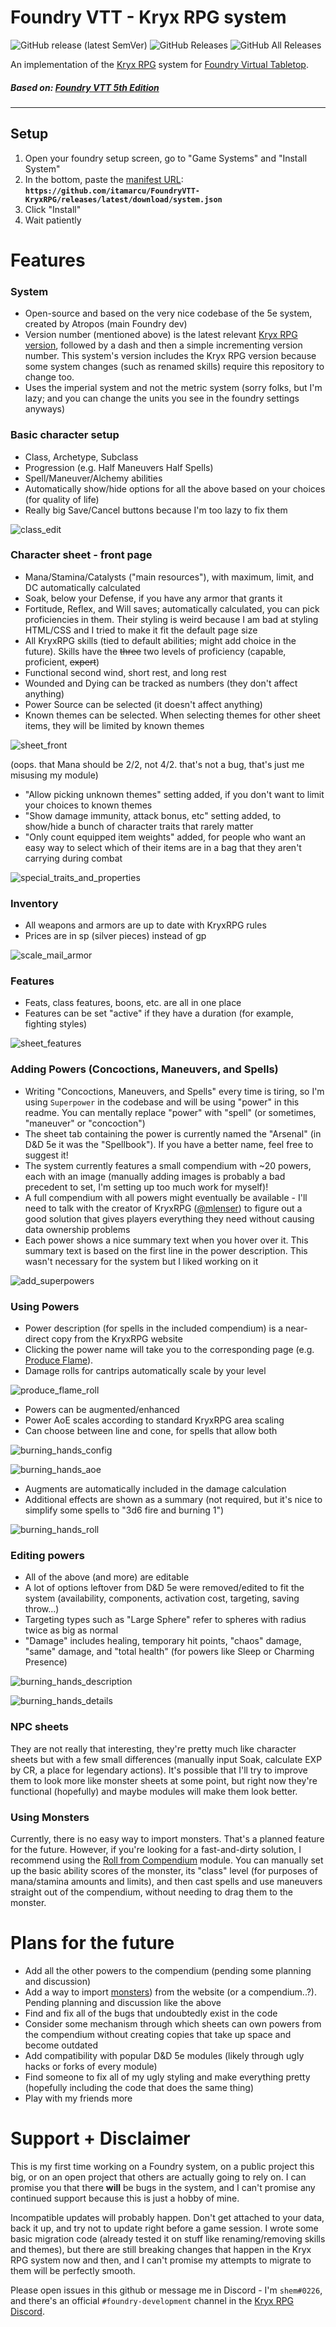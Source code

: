 # Foundry VTT - Kryx RPG system

![GitHub release (latest SemVer)](https://img.shields.io/github/v/release/itamarcu/FoundryVTT-KryxRPG?style=for-the-badge) 
![GitHub Releases](https://img.shields.io/github/downloads/itamarcu/FoundryVTT-KryxRPG/latest/total?style=for-the-badge) 
![GitHub All Releases](https://img.shields.io/github/downloads/itamarcu/FoundryVTT-KryxRPG/total?style=for-the-badge&label=Downloads+total)  

An implementation of the [Kryx RPG](https://www.kryxrpg.com/) system for [Foundry Virtual Tabletop](http://foundryvtt.com).

##### Based on: [Foundry VTT 5th Edition](https://gitlab.com/foundrynet/dnd5e)

---

## Setup

1. Open your foundry setup screen, go to "Game Systems" and "Install System"
2. In the bottom, paste the [manifest URL](https://github.com/itamarcu/FoundryVTT-KryxRPG/releases/latest/download/system.json): **`https://github.com/itamarcu/FoundryVTT-KryxRPG/releases/latest/download/system.json`**
3. Click "Install"
4. Wait patiently

# Features

### System

- Open-source and based on the very nice codebase of the 5e system, created by Atropos (main Foundry dev)
- Version number (mentioned above) is the latest relevant [Kryx RPG version](https://www.kryxrpg.com/changelog/2020), followed by a dash and then a simple incrementing version number. This system's version includes the Kryx RPG version because some system changes (such as renamed skills) require this repository to change too.
- Uses the imperial system and not the metric system (sorry folks, but I'm lazy; and you can change the units you see in the foundry settings anyways)

### Basic character setup
- Class, Archetype, Subclass
- Progression (e.g. Half Maneuvers Half Spells)
- Spell/Maneuver/Alchemy abilities
- Automatically show/hide options for all the above based on your choices (for quality of life)
- Really big Save/Cancel buttons because I'm too lazy to fix them

![class_edit](metadata/class_edit.gif)


### Character sheet - front page

- Mana/Stamina/Catalysts ("main resources"), with maximum, limit, and DC automatically calculated
- Soak, below your Defense, if you have any armor that grants it
- Fortitude, Reflex, and Will saves; automatically calculated, you can pick proficiencies in them. Their styling is weird because I am bad at styling HTML/CSS and I tried to make it fit the default page size
- All KryxRPG skills (tied to default abilities; might add choice in the future). Skills have the ~~three~~ two levels of proficiency (capable, proficient, ~~expert~~)
- Functional second wind, short rest, and long rest
- Wounded and Dying can be tracked as numbers (they don't affect anything)
- Power Source can be selected (it doesn't affect anything)
- Known themes can be selected. When selecting themes for other sheet items, they will be limited by known themes

![sheet_front](metadata/sheet_front.png)

(oops.  that Mana should be 2/2, not 4/2.  that's not a bug, that's just me misusing my module)

- "Allow picking unknown themes" setting added, if you don't want to limit your choices to known themes
- "Show damage immunity, attack bonus, etc" setting added, to show/hide a bunch of character traits that rarely matter
- "Only count equipped item weights" added, for people who want an easy way to select which of their items are in a bag that they aren't carrying during combat

![special_traits_and_properties](metadata/special_traits_and_properties.png)

### Inventory

- All weapons and armors are up to date with KryxRPG rules
- Prices are in sp (silver pieces) instead of gp

![scale_mail_armor](metadata/scale_mail_armor.png)

### Features

- Feats, class features, boons, etc. are all in one place
- Features can be set "active" if they have a duration (for example, fighting styles) 

![sheet_features](metadata/sheet_features.png)

### Adding Powers (Concoctions, Maneuvers, and Spells)

- Writing "Concoctions, Maneuvers, and Spells" every time is tiring, so I'm using `Superpower` in the codebase and will be using "power" in this readme. You can mentally replace "power" with "spell" (or sometimes, "maneuver" or "concoction")
- The sheet tab containing the power is currently named the "Arsenal" (in D&D 5e it was the "Spellbook"). If you have a better name, feel free to suggest it!  
- The system currently features a small compendium with ~20 powers, each with an image (manually adding images is probably a bad precedent to set, I'm setting up too much work for myself)!
- A full compendium with all powers might eventually be available - I'll need to talk with the creator of KryxRPG ([@mlenser](https://github.com/mlenser)) to figure out a good solution that gives players everything they need without causing data ownership problems
- Each power shows a nice summary text when you hover over it. This summary text is based on the first line in the power description. This wasn't necessary for the system but I liked working on it

![add_superpowers](metadata/add_superpowers.gif)

### Using Powers

- Power description (for spells in the included compendium) is a near-direct copy from the KryxRPG website
- Clicking the power name will take you to the corresponding page (e.g. [Produce Flame](https://www.kryxrpg.com/spells/produce-flame)).
- Damage rolls for cantrips automatically scale by your level

![produce_flame_roll](metadata/produce_flame_roll.png)

- Powers can be augmented/enhanced
- Power AoE scales according to standard KryxRPG area scaling
- Can choose between line and cone, for spells that allow both

![burning_hands_config](metadata/burning_hands_config.png)

![burning_hands_aoe](metadata/burning_hands_aoe.png)

- Augments are automatically included in the damage calculation
- Additional effects are shown as a summary (not required, but it's nice to simplify some spells to "3d6 fire and burning 1")

![burning_hands_roll](metadata/burning_hands_roll.png)

### Editing powers

- All of the above (and more) are editable
- A lot of options leftover from D&D 5e were removed/edited to fit the system (availability, components, activation cost, targeting, saving throw...)
- Targeting types such as "Large Sphere" refer to spheres with radius twice as big as normal
- "Damage" includes healing, temporary hit points, "chaos" damage, "same" damage, and "total health" (for powers like Sleep or Charming Presence)

![burning_hands_description](metadata/burning_hands_description.png)

![burning_hands_details](metadata/burning_hands_details.png)

### NPC sheets

They are not really that interesting, they're pretty much like character sheets but with a few small differences (manually input Soak, calculate EXP by CR, a place for legendary actions). It's possible that I'll try to improve them to look more like monster sheets at some point, but right now they're functional (hopefully) and maybe modules will make them look better.

### Using Monsters

Currently, there is no easy way to import monsters. That's a planned feature for the future.  However, if you're looking for a fast-and-dirty solution, I recommend using the [Roll from Compendium](https://github.com/itamarcu/roll-from-compendium) module.  You can manually set up the basic ability scores of the monster, its "class" level (for purposes of mana/stamina amounts and limits), and then cast spells and use maneuvers straight out of the compendium, without needing to drag them to the monster. 

# Plans for the future

- Add all the other powers to the compendium (pending some planning and discussion)
- Add a way to import [monsters](https://www.kryxrpg.com/monsters)) from the website (or a compendium..?). Pending planning and discussion like the above
- Find and fix all of the bugs that undoubtedly exist in the code
- Consider some mechanism through which sheets can own powers from the compendium without creating copies that take up space and become outdated
- Add compatibility with popular D&D 5e modules (likely through ugly hacks or forks of every module)
- Find someone to fix all of my ugly styling and make everything pretty (hopefully including the code that does the same thing)
- Play with my friends more

# Support + Disclaimer

This is my first time working on a Foundry system, on a public project this big, or on an open project that others are actually going to rely on. I can promise you that there **will** be bugs in the system, and I can't promise any continued support because this is just a hobby of mine.

Incompatible updates will probably happen. Don't get attached to your data, back it up, and try not to update right before a game session. I wrote some basic migration code (already tested it on stuff like renaming/removing skills and themes), but there are still breaking changes that happen in the Kryx RPG system now and then, and I can't promise my attempts to migrate to them will be perfectly smooth. 

Please open issues in this github or message me in Discord - I'm `shem#0226`, and there's an official `#foundry-development` channel in the [Kryx RPG Discord](https://discord.gg/jP8byZF).